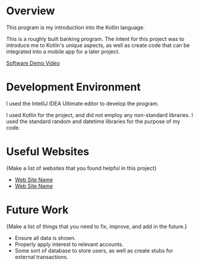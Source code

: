 # Overview

This program is my introduction into the Kotlin language.

This is a roughly built banking program. The intent for this project was to introduce me to Kotlin's unique aspects, as well as create code that can be integrated into a mobile app for a later project.

[Software Demo Video]((https://www.youtube.com/watch?v=aHETY-UGQew))

# Development Environment

I used the IntelliJ IDEA Ultimate editor to develop the program.

I used Kotlin for the project, and did not employ any non-standard libraries. I used the standard random and datetime libraries for the purpose of my code.

# Useful Websites

{Make a list of websites that you found helpful in this project}

- [Web Site Name](https://www.w3schools.com/kotlin/kotlin_syntax.php)
- [Web Site Name](http://chat.openai.com)

# Future Work

{Make a list of things that you need to fix, improve, and add in the future.}

- Ensure all data is shown.
- Properly apply interest to relevant accounts.
- Some sort of database to store users, as well as create stubs for external transactions.
